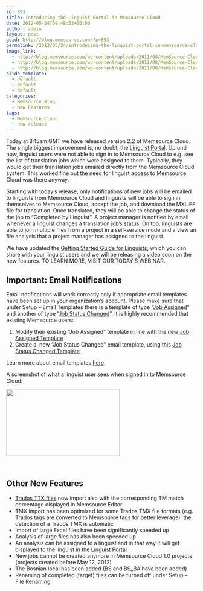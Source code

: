 ```yaml
---
id: 893
title: Introducing the Linguist Portal in Memsource Cloud
date: 2012-05-24T09:48:53+00:00
author: admin
layout: post
guid: http://blog.memsource.com/?p=893
permalink: /2012/05/24/introducing-the-linguist-portal-in-memsource-cloud/
image_link:
  - http://blog.memsource.com/wp-content/uploads/2011/08/MemSource-Cloud.png
  - http://blog.memsource.com/wp-content/uploads/2011/08/MemSource-Cloud.png
  - http://blog.memsource.com/wp-content/uploads/2011/08/MemSource-Cloud.png
slide_template:
  - default
  - default
  - default
categories:
  - Memsource Blog
  - New Features
tags:
  - Memsource Cloud
  - new release
---
```

Today at 8:15am GMT we have released version 2.2 of Memsource Cloud. The single biggest improvement is, no doubt, the [Linguist Portal](http://wiki.memsource.com/wiki/Linguist_Portal). Up until now, linguist users were not able to sign in to Memsource Cloud to e.g. see the list of translation jobs which were assigned to them. Typically, they would get their translation jobs emailed directly from the Memsource Cloud system. This worked fine but the need for linguist access to Memsource Cloud was there anyway.<!--more-->

Starting with today&#8217;s release, only notifications of new jobs will be emailed to linguists from Memsource Cloud and linguists will be able to sign in themselves to Memsource Cloud, accept the job, and download the MXLIFF file for translation. Once translated, they will be able to change the status of the job to &#8220;Completed by Linguist&#8221;. A project manager is notified by email whenever a linguist changes a translation job&#8217;s status. On top, linguists are able to join multiple files from a project in a self-service mode and a view an file analysis that a project manager has assigned to the linguist.

We have updated the [Getting Started Guide for Linguists](http://wiki.memsource.com/wiki/Getting_Started_Linguists), which you can share with your linguist users and we will be releasing a video soon on the new features. TO LEARN MORE, VISIT OUR TODAY&#8217;S WEBINAR.

## Important: Email Notifications

Email notifications will work correctly only if appropriate email templates have been set up in your organization&#8217;s account. Please make sure that under Setup &#8211; Email Templates there is a template of type &#8220;[Job Assigned](http://wiki.memsource.com/wiki/Job_Assigned_Email_Template)&#8221; and another of type &#8220;[Job Status Changed](http://wiki.memsource.com/wiki/Job_Status_Changed_Email_Template)&#8220;. It is highly recommended that existing Memsource users:

  1. Modify their existing &#8220;Job Assigned&#8221; template in line with the new [Job Assigned Template](http://wiki.memsource.com/wiki/Job_Assigned_Email_Template)
  2. Create a  new &#8220;Job Status Changed&#8221; email template, using this [Job Status Changed Template](http://wiki.memsource.com/wiki/Job_Status_Changed_Email_Template)

Learn more about email templates [here](http://wiki.memsource.com/wiki/MemSource_Cloud_User_Manual#Email_Templates).

A screenshot of what a linguist user sees when signed in to Memsource Cloud:

[<img class="alignnone size-medium wp-image-896" title="linguist-portal" src="/wp-content/uploads/2012/05/linguist-portal-300x177.png" alt="" width="300" height="177" />](/wp-content/uploads/2012/05/linguist-portal.png)

&nbsp;

## Other New Features

  * [Trados TTX files](http://wiki.memsource.com/wiki/TTX) now import also with the corresponding TM match percentage displayed in Memsource Editor
  * TMX import has been optimized for some Trados TMX file formats (e.g. Trados tags are converted to Memsource tags for better leverage); the detection of a Trados TMX is automatic
  * Import of large Excel files have been significantly speeded up
  * Analysis of large files has also been speeded up
  * An analysis can be assigned to a linguist and in that way it will get displayed to the linguist in the [Linguist Portal](http://wiki.memsource.com/wiki/Linguist_Portal)
  * New jobs cannot be created anymore in Memsource Cloud 1.0 projects (projects created before May 12, 2012)
  * The Bosnian local has been added (BS and BS_BA have been added)
  * Renaming of completed (target) files can be turned off under Setup &#8211; File Renaming

&nbsp;

&nbsp;